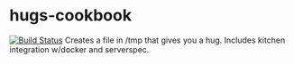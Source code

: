 # hugs-cookbook
[![Build Status](https://secure.travis-ci.org/jhmartin/chef-hugs.png)](http://travis-ci.org/jhmartin/chef-hugs)
Creates a file in /tmp that gives you a hug.
Includes kitchen integration w/docker and serverspec.



